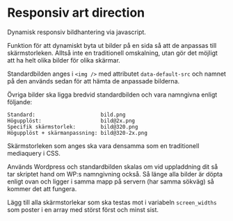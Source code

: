 Responsiv art direction
=======================

Dynamisk responsiv bildhantering via javascript.


Funktion för att dynamiskt byta ut bilder på en sida så att de
anpassas till skärmstorleken. Alltså inte en traditionell omskalning,
utan gör det möjligt att ha helt olika bilder för olika skärmar.

Standardbilden anges i `<img />` med attributet `data-default-src` och
namnet på den används sedan för att hämta de anpassade bilderna.

Övriga bilder ska ligga bredvid standardbilden och vara namngivna enligt följande:

    Standard:                     bild.png
    Högupplöst:                   bild@2x.png
    Specifik skärmstorlek:        bild@320.png
    Högupplöst + skärmanpassning: bild@320-2x.png

Skärmstorleken som anges ska vara densamma som en traditionell mediaquery i CSS.

Används Wordpress och standardbilden skalas om vid uppladdning dit så tar skriptet
hand om WP:s namngivning också. Så länge alla bilder är döpta enligt ovan och
ligger i samma mapp på servern (har samma sökväg) så kommer det att fungera.

Lägg till alla skärmstorlekar som ska testas mot i variabeln `screen_widths` som poster
i en array med störst först och minst sist.
